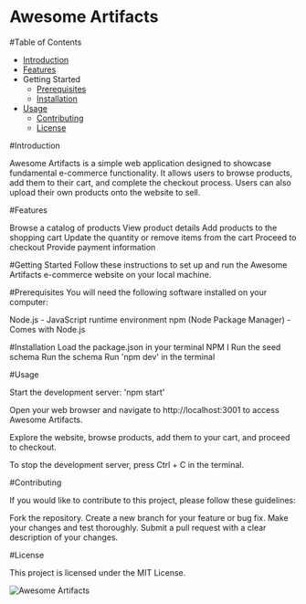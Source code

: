 # Awesome Artifacts

#Table of Contents
  
- [Introduction](#Introduction)
- [Features](#Features)
- Getting Started
    - [Prerequisites](#Prerequisites)
    - [Installation](#installation)
- [Usage](#Usage)
    - [Contributing](#Contributing)
    - [License](#license)


#Introduction

Awesome Artifacts is a simple web application designed to showcase fundamental e-commerce functionality. It allows users to browse products, add them to their cart, and complete the checkout process. Users can also upload their own products onto the website to sell.

#Features

Browse a catalog of products
View product details
Add products to the shopping cart
Update the quantity or remove items from the cart
Proceed to checkout
Provide payment information

#Getting Started
Follow these instructions to set up and run the Awesome Artifacts e-commerce website on your local machine.

#Prerequisites
You will need the following software installed on your computer:

Node.js - JavaScript runtime environment
npm (Node Package Manager) - Comes with Node.js

#Installation
Load the package.json in your terminal  NPM I 
Run the seed schema 
Run the schema 
Run 'npm dev' in the terminal

#Usage

Start the development server: 'npm start'

Open your web browser and navigate to http://localhost:3001 to access Awesome Artifacts.

Explore the website, browse products, add them to your cart, and proceed to checkout. 

To stop the development server, press Ctrl + C in the terminal.

#Contributing

If you would like to contribute to this project, please follow these guidelines:

Fork the repository.
Create a new branch for your feature or bug fix.
Make your changes and test thoroughly.
Submit a pull request with a clear description of your changes.

#License

This project is licensed under the MIT License.

<img src="./public/images/awesome-artifacts.png" alt="Awesome Artifacts">


